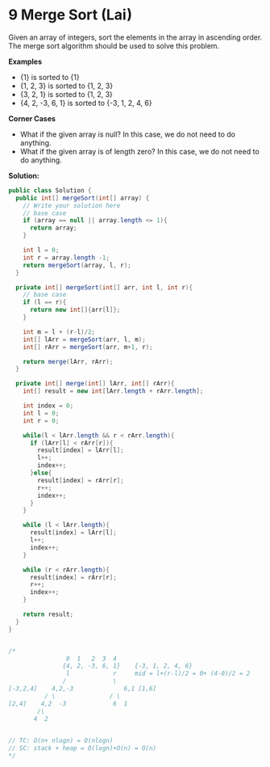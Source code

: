 # 9 Merge Sort (Lai)

Given an array of integers, sort the elements in the array in ascending order. The merge sort algorithm should be used to solve this problem.

**Examples**

- {1} is sorted to {1}
- {1, 2, 3} is sorted to {1, 2, 3}
- {3, 2, 1} is sorted to {1, 2, 3}
- {4, 2, -3, 6, 1} is sorted to {-3, 1, 2, 4, 6}

**Corner Cases**

- What if the given array is null? In this case, we do not need to do anything.
- What if the given array is of length zero? In this case, we do not need to do anything.



**Solution:**

```java
public class Solution {
  public int[] mergeSort(int[] array) {
    // Write your solution here
    // base case 
    if (array == null || array.length <= 1){
      return array;
    }

    int l = 0;
    int r = array.length -1;
    return mergeSort(array, l, r);
  }

  private int[] mergeSort(int[] arr, int l, int r){
    // base case 
    if (l == r){
      return new int[]{arr[l]};
    }

    int m = l + (r-l)/2;
    int[] lArr = mergeSort(arr, l, m);
    int[] rArr = mergeSort(arr, m+1, r);

    return merge(lArr, rArr);
  }

  private int[] merge(int[] lArr, int[] rArr){
    int[] result = new int[lArr.length + rArr.length];

    int index = 0;
    int l = 0;
    int r = 0;

    while(l < lArr.length && r < rArr.length){
      if (lArr[l] < rArr[r]){
        result[index] = lArr[l];
        l++;
        index++;
      }else{
        result[index] = rArr[r];
        r++;
        index++;
      }
    }

    while (l < lArr.length){
      result[index] = lArr[l];
      l++;
      index++;
    }

    while (r < rArr.length){
      result[index] = rArr[r];
      r++;
      index++;
    }

    return result;
  }
}


/*
                0  1   2  3  4
               {4, 2, -3, 6, 1}    {-3, 1, 2, 4, 6}
                l            r     mid = l+(r-l)/2 = 0+ (4-0)/2 = 2
               /             \
[-3,2,4]    4,2,-3              6,1 [1,6]
          / \               / \
[2,4]    4,2  -3             6  1  
        /\
       4  2 
       

// TC: O(n+ nlogn) = O(nlogn)
// SC: stack + heap = O(logn)+O(n) = O(n)
*/

```

